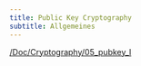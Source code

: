 ```yaml
---
title: Public Key Cryptography
subtitle: Allgemeines
---
```




[/Doc/Cryptography/05_pubkey_I](/Doc/Cryptography/05_pubkey_I)

